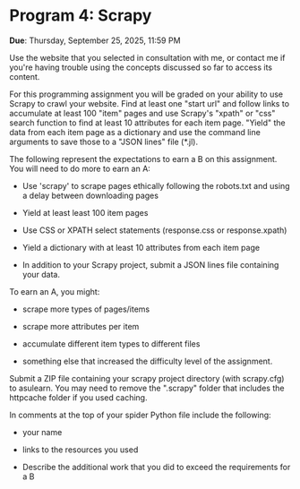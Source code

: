 # Program 4: Scrapy
**Due**: Thursday, September 25, 2025, 11:59 PM  

Use the website that you selected in consultation with me, or contact me if you're having trouble using the concepts discussed so far to access its content.

 
For this programming assignment you will be graded on your ability to use Scrapy to crawl your website. Find at least one "start url" and follow links to accumulate at least 100 "item" pages and use Scrapy's "xpath" or "css" search function to find at least 10 attributes for each item page. "Yield" the data from each item page as a dictionary and use the command line arguments to save those to a "JSON lines" file (*.jl).
 
The following represent the expectations to earn a B on this assignment.  You will need to do more to earn an A:

* Use 'scrapy' to scrape pages ethically following the robots.txt and using a delay between downloading pages

* Yield at least least 100 item pages

* Use CSS or XPATH select statements (response.css or response.xpath)

* Yield a dictionary with at least 10 attributes from each item page

* In addition to your Scrapy project, submit a JSON lines file containing your data.

To earn an A, you might:
* scrape more types of pages/items

* scrape more attributes per item 
* accumulate different item types to different files
* something else that increased the difficulty level of the assignment.

Submit a ZIP file containing your scrapy project directory (with scrapy.cfg) to asulearn.  You may need to remove the ".scrapy" folder that includes the httpcache folder if you used caching.
 
In comments at the top of your spider Python file include the following:
* your name

* links to the resources you used

* Describe the additional work that you did to exceed the requirements for a B